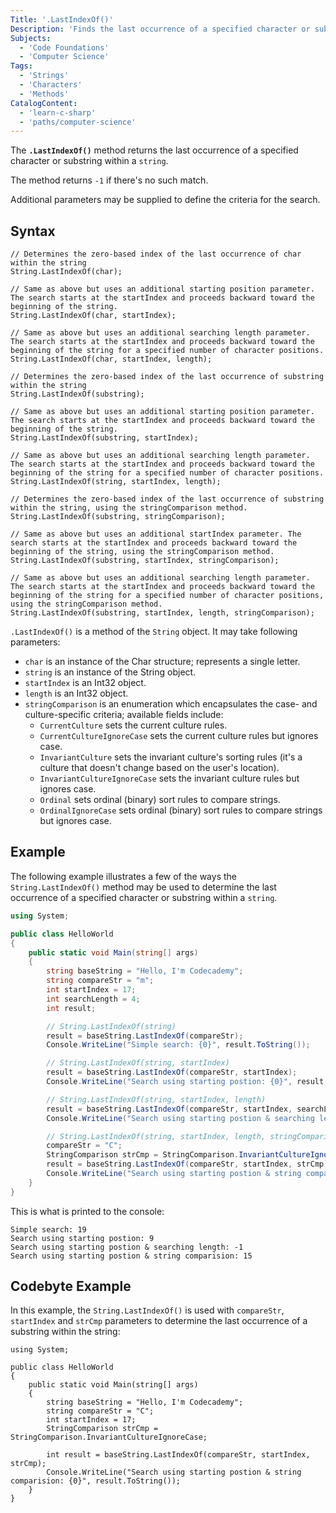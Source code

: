 ```yaml
---
Title: '.LastIndexOf()'
Description: 'Finds the last occurrence of a specified character or substring within a string.'
Subjects:
  - 'Code Foundations'
  - 'Computer Science'
Tags:
  - 'Strings'
  - 'Characters'
  - 'Methods'
CatalogContent:
  - 'learn-c-sharp'
  - 'paths/computer-science'
---
```


The **`.LastIndexOf()`** method returns the last occurrence of a specified character or substring within a `string`.

The method returns `-1` if there's no such match.

Additional parameters may be supplied to define the criteria for the search.

## Syntax

```pseudo
// Determines the zero-based index of the last occurrence of char within the string
String.LastIndexOf(char);

// Same as above but uses an additional starting position parameter. The search starts at the startIndex and proceeds backward toward the beginning of the string.
String.LastIndexOf(char, startIndex);

// Same as above but uses an additional searching length parameter. The search starts at the startIndex and proceeds backward toward the beginning of the string for a specified number of character positions.
String.LastIndexOf(char, startIndex, length);

// Determines the zero-based index of the last occurrence of substring within the string
String.LastIndexOf(substring);

// Same as above but uses an additional starting position parameter. The search starts at the startIndex and proceeds backward toward the beginning of the string.
String.LastIndexOf(substring, startIndex);

// Same as above but uses an additional searching length parameter. The search starts at the startIndex and proceeds backward toward the beginning of the string for a specified number of character positions.
String.LastIndexOf(string, startIndex, length);

// Determines the zero-based index of the last occurrence of substring within the string, using the stringComparison method.
String.LastIndexOf(substring, stringComparison);

// Same as above but uses an additional startIndex parameter. The search starts at the startIndex and proceeds backward toward the beginning of the string, using the stringComparison method.
String.LastIndexOf(substring, startIndex, stringComparison);

// Same as above but uses an additional searching length parameter. The search starts at the startIndex and proceeds backward toward the beginning of the string for a specified number of character positions, using the stringComparison method.
String.LastIndexOf(substring, startIndex, length, stringComparison);
```

`.LastIndexOf()` is a method of the `String` object. It may take following parameters:

- `char` is an instance of the Char structure; represents a single letter.
- `string` is an instance of the String object.
- `startIndex` is an Int32 object.
- `length` is an Int32 object.
- `stringComparison` is an enumeration which encapsulates the case- and culture-specific criteria; available fields include:
  - `CurrentCulture` sets the current culture rules.
  - `CurrentCultureIgnoreCase` sets the current culture rules but ignores case.
  - `InvariantCulture` sets the invariant culture's sorting rules (it's a culture that doesn't change based on the user's location).
  - `InvariantCultureIgnoreCase` sets the invariant culture rules but ignores case.
  - `Ordinal` sets ordinal (binary) sort rules to compare strings.
  - `OrdinalIgnoreCase` sets ordinal (binary) sort rules to compare strings but ignores case.

## Example

The following example illustrates a few of the ways the `String.LastIndexOf()` method may be used to determine the last occurrence of a specified character or substring within a `string`.

```cs
using System;

public class HelloWorld
{
    public static void Main(string[] args)
    {
        string baseString = "Hello, I'm Codecademy";
        string compareStr = "m";
        int startIndex = 17;
        int searchLength = 4;
        int result;

        // String.LastIndexOf(string)
        result = baseString.LastIndexOf(compareStr);
        Console.WriteLine("Simple search: {0}", result.ToString());

        // String.LastIndexOf(string, startIndex)
        result = baseString.LastIndexOf(compareStr, startIndex);
        Console.WriteLine("Search using starting postion: {0}", result.ToString());

        // String.LastIndexOf(string, startIndex, length)
        result = baseString.LastIndexOf(compareStr, startIndex, searchLength);
        Console.WriteLine("Search using starting postion & searching length: {0}", result.ToString());

        // String.LastIndexOf(string, startIndex, length, stringComparison)
        compareStr = "C";
        StringComparison strCmp = StringComparison.InvariantCultureIgnoreCase;
        result = baseString.LastIndexOf(compareStr, startIndex, strCmp);
        Console.WriteLine("Search using starting postion & string comparision: {0}", result.ToString());
    }
}
```

This is what is printed to the console:

```shell
Simple search: 19
Search using starting postion: 9
Search using starting postion & searching length: -1
Search using starting postion & string comparision: 15
```

## Codebyte Example

In this example, the `String.LastIndexOf()` is used with `compareStr`, `startIndex` and `strCmp` parameters to determine the last occurrence of a substring within the string:

```codebyte/csharp
using System;

public class HelloWorld
{
    public static void Main(string[] args)
    {
        string baseString = "Hello, I'm Codecademy";
        string compareStr = "C";
        int startIndex = 17;
        StringComparison strCmp = StringComparison.InvariantCultureIgnoreCase;

        int result = baseString.LastIndexOf(compareStr, startIndex, strCmp);
        Console.WriteLine("Search using starting postion & string comparision: {0}", result.ToString());
    }
}
```
